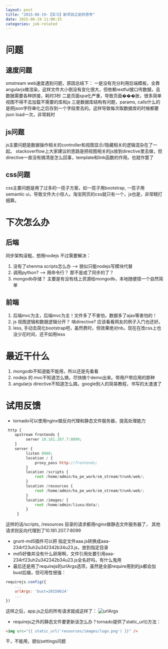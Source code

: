 ```yaml
---
layout: post
title: "2015-06-19-【实习】新项目之前的思考"
date: 2015-06-19 11:00:15
categories: job-related
---
```

# 问题
## 速度问题
smstream web速度遇到问题，原因总结下：
一是没有充分利用后端模板，全靠angularjs做渲染，这样文件大小倒没有变化很大，但依赖restful接口传数据，且数据需要各种拼接，耗时3秒
二是页面spa化严重，导致页面���胀，很多简单视图不得不去加载不需要的库和js
三是数据库结构有问题，params, calls什么的是把json字符串化之后存到一个字段里去的。这样导致每次取数据库的时候都要json load一次，非常耗时

## js问题
js主要问题是数据操作相关的controller和视图显示/隐藏相关的逻辑混杂在了一起。
stackoverflow上大家建议的思路是把视图相关的js放到directive里去做，但directive一直没有搞清是怎么回事，template和link函数的作用。也就作罢了

## css问题
css主要问题是用了过多的一揽子方案，如一揽子用bootstrap, 一揽子用semantic ui，导致文件大小惊人。淘宝网页的css就只有一个，js也是，非常精打细算。

# 下次怎么办
## 后端
同步架构滚粗，想用nodejs
不过需要解决：
1. 没有了shenma scripts怎么办  --> 貌似只能nodejs写模块代替
2. 调用python? --> 用命令行？ 那不是成了同步的了？
3. mongodb存储？ 主要是有没有线上资源给mongodb，本地随便搭一个自然简单

## 前端
1. 后端mvc为主，后端mvc为主！文件多了不害怕，数据多了ajax等害怕的！
2. 	js 视图逻辑和数据逻辑分开？ 啃directive? 应该看看网友的例子入门也还好。
3. less, 手动去简化bootstrap吧，虽然费时，但效果绝对nb。现在在改css上也没少花时间，还不如用less

# 最近干什么
1. mongodb不知道能不能用，所以还是先看看
2. nodejs 的 mvc不知道怎么搞，尽快搞个demo出来。带用户带应用的那种
3. angularjs directive不知道怎么搞，google别人的简易教程，书写的太渣渣了

# 试用反馈
- tornado可以使用nginx做反向代理和静态文件服务器，提高处理能力

```javascript
 http {
    upstream frontends {
         server 10.181.207.7:8099;
    }
    server {
         listen 8080;
         location / {
             proxy_pass http://frontends;
         }
         location /scripts {
             root /home/admin/ha_pe_work/sm_stream/trunk/web/;
         }
         location /resources {
             root /home/admin/ha_pe_work/sm_stream/trunk/web/;
         }
         location /images/ {
             root /home/admin/liuxu/data/;
         }
     }
```

这样的话/scripts, /resources 目录的请求都用nginx做静态文件服务器了，
其他请求则反向代理到了10.181.207.7:8099

- grunt-md5插件可以把 指定文件aaa.js转换成aaa-234rf23uh2u342342b34u23.js，放到指定目录
- md5好像并没有什么卵用啊，文件引用处要引用aaa-234rf23uh2u342342b34u23.js全名好吗，有什么鬼用
- 最后还是用了requirejs的urlArgs选项，虽然是全部require用到的js都会加bust后缀，但可用性很强：

```javascript
requirejs.config({
	...
	urlArgs: 'bust=20150624'
	...
})
```

这样之后，app.js之后的所有请求就成这样了：
![urlArgs](http://img.blog.csdn.net/20150624162211211)
- requirejs之外的静态文件要更新该怎么办？tornado提供了static_url()方法：

```html
<img src="{{ static_url('resources/images/logo.png') }}" />
```

干，不能用，貌似settings问题